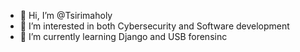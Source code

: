 - 👋 Hi, I’m @Tsirimaholy
- 👀 I’m interested in both Cybersecurity and Software development
- 🌱 I’m currently learning Django and USB forensinc
<!-- - 💞️ I’m looking to collaborate on ... -->
<!-- - 📫 How to reach me ... -->

<!---
Tsirimaholy/Tsirimaholy is a ✨ special ✨ repository because its `README.md` (this file) appears on your GitHub profile.
You can click the Preview link to take a look at your changes.
--->
